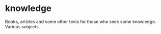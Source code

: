 # knowledge
Books, articles and some other texts for those who seek some knowledge. Various subjects.

